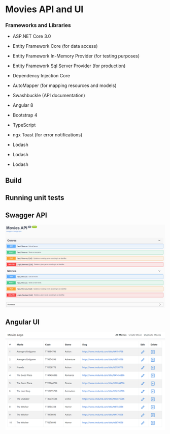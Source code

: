 # Movies API and UI

### Frameworks and Libraries

* ASP.NET Core 3.0
* Entity Framework Core (for data access)
* Entity Framework In-Memory Provider (for testing purposes)
* Entity Framework Sql Server Provider (for production)
* Dependency Injection Core
* AutoMapper (for mapping resources and models)
* Swashbuckle (API documentation)
* Angular 8
* Bootstrap 4
* TypeScript
* ngx Toast (for error notifications)
* Lodash

* Lodash
* Lodash

## 

## Build

## Running unit tests

## Swagger API

![Algorithm schema](api.png)

## Angular UI

![Algorithm schema](ui.png)
